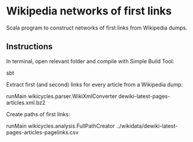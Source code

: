 # Wikipedia networks of first links

Scala program to construct networks of first links from Wikipedia dumps.


## Instructions

In terminal, open relevant folder and compile with Simple Build Tool:

sbt

Extract first (and second) links for every article from a Wikipedia dump:

runMain wikicycles.parser.WikiXmlConverter dewiki-latest-pages-articles.xml.bz2

Create paths of first links:

runMain wikicycles.analysis.FullPathCreator ../wikidata/dewiki-latest-pages-articles-pagelinks.csv
